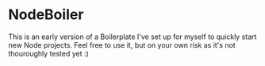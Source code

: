 NodeBoiler
==========
This is an early version of a Boilerplate I've set up for myself to quickly start new Node projects. Feel free to use it, but on your own risk as it's not thouroughly tested yet :)

